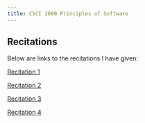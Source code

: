 ```yaml
---
title: CSCI 2600 Principles of Software
---
```


## Recitations
Below are links to the recitations I have given:

[Recitation 1](recitation01.pdf)

[Recitation 2](recitation02.pdf)

[Recitation 3](recitation03.pdf)

[Recitation 4](recitation04.pdf)
